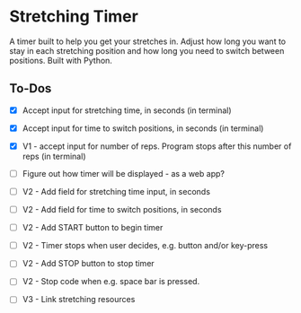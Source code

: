 # Stretching Timer

A timer built to help you get your stretches in. Adjust how long you want to stay in each stretching position and how long you need to switch between positions. Built with Python.

## To-Dos 

- [X] Accept input for stretching time, in seconds (in terminal)
- [X] Accept input for time to switch positions, in seconds (in terminal)
- [X] V1 - accept input for number of reps. Program stops after this number of reps (in terminal)
- [ ] Figure out how timer will be displayed - as a web app?
- [ ] V2 - Add field for stretching time input, in seconds
- [ ] V2 - Add field for time to switch positions, in seconds
- [ ] V2 - Add START button to begin timer
- [ ] V2 - Timer stops when user decides, e.g. button and/or key-press
- [ ] V2 - Add STOP button to stop timer
- [ ] V2 - Stop code when e.g. space bar is pressed.
- [ ] V3 - Link stretching resources 

